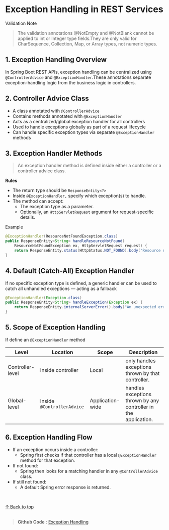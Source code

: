 
<h1 id="top">Exception Handling in REST Services</h1>



Validation Note
>The validation annotations @NotEmpty and @NotBlank cannot be applied to int or Integer type fields.They are only valid for CharSequence, Collection, Map, or Array types, not numeric types.


<h2 id="eo"> 1. Exception Handling Overview</h2>

In Spring Boot REST APIs, exception handling can be centralized using `@ControllerAdvice` and `@ExceptionHandler`.These annotations separate exception-handling logic from the business logic in controllers.


<h2 id="c">2. Controller Advice Class</h2>

- A class annotated with `@ControllerAdvice`
- Contains methods annotated with `@ExceptionHandler`
- Acts as a centralized/global exception handler for all controllers
- Used to handle exceptions globally as part of a request lifecycle
- Can handle specific exception types via separate `@ExceptionHandler` methods




<h2 id="em">3. Exception Handler Methods</h2>

>An exception handler method is defined inside either a controller or a controller advice class.

**Rules**

- The return type should be `ResponseEntity<?>`
- Inside `@ExceptionHandler,` specify which exception(s) to handle.
- The method can accept:
    - The exception type as a parameter.
    -  Optionally, an `HttpServletRequest` argument for request-specific details.


Example 
```java
@ExceptionHandler(ResourceNotFoundException.class)
public ResponseEntity<String> handleResourceNotFound(
    ResourceNotFoundException ex, HttpServletRequest request) {
    return ResponseEntity.status(HttpStatus.NOT_FOUND).body("Resource not found: " + ex.getMessage());
}
```


<h2 id="d">4. Default (Catch-All) Exception Handler</h2>

If no specific exception type is defined, a generic handler can be used to catch all unhandled exceptions — acting as a fallback
```java
@ExceptionHandler(Exception.class)
public ResponseEntity<String> handleException(Exception ex) {
    return ResponseEntity.internalServerError().body("An unexpected error occurred. Please try again later.");
}
```

<h2 id="s">5. Scope of Exception Handling</h2>

If  define an `@ExceptionHandler` method 


| Level            | Location                   | Scope            | Description                                 |
| ---------------- | -------------------------- | ---------------- | ------------------------------------------- |
| Controller-level | Inside controller          | Local            | only handles exceptions thrown by that controller.|
| Global-level     | Inside `@ControllerAdvice` | Application-wide | handles exceptions thrown by any controller in the application.      |




<h2 id="ef">6. Exception Handling Flow</h2>

- If an exception occurs inside a controller:
    - Spring first checks if that controller has a local `@ExceptionHandler` method for that exception.
- If not found:
    - Spring then looks for a matching handler in any `@ControllerAdvice` class.
- If still not found:
    - A default Spring error response is returned.



<br>

[↑ Back to top](#top)   <br><br>

>**Github Code** : [Exception Handling ](https://github.com/alamgir-ahosain/Learn-Spring-Boot/tree/main/k-exception-handling)

